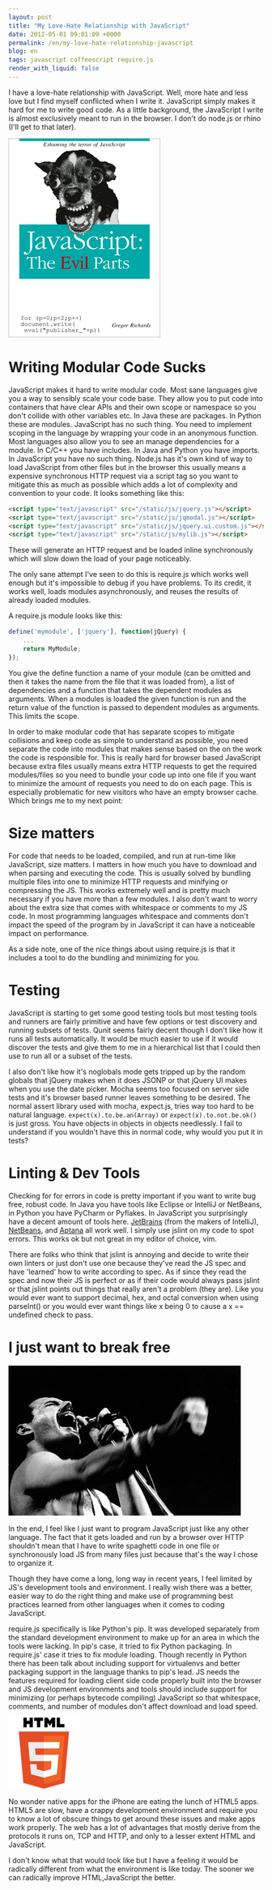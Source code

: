 ```yaml
---
layout: post
title: "My Love-Hate Relationship with JavaScript"
date: 2012-05-01 09:01:09 +0000
permalink: /en/my-love-hate-relationship-javascript
blog: en
tags: javascript coffeescript require.js
render_with_liquid: false
---
```


I have a love-hate relationship with JavaScript. Well, more hate and
less love but I find myself conflicted when I write it. JavaScript
simply makes it hard for me to write good code. As a little background,
the JavaScript I write is almost exclusively meant to run in the
browser. I don't do node.js or rhino (I'll get to that later).

![image](/assets/images/677/javascript_the_evil_parts_small.png)

# Writing Modular Code Sucks

JavaScript makes it hard to write modular code. Most sane languages give
you a way to sensibly scale your code base. They allow you to put code
into containers that have clear APIs and their own scope or namespace so
you don't collide with other variables etc. In Java these are packages.
In Python these are modules. JavaScript has no such thing. You need to
implement scoping in the language by wrapping your code in an anonymous
function. Most languages also allow you to see an manage dependencies
for a module. In C/C++ you have includes. In Java and Python you have
imports. In JavaScript you have no such thing. Node.js has it's own kind
of way to load JavaScript from other files but in the browser this
usually means a expensive synchronous HTTP request via a script tag so
you want to mitigate this as much as possible which adds a lot of
complexity and convention to your code. It looks something like this:

```html
<script type="text/javascript" src="/static/js/jquery.js"></script>
<script type="text/javascript" src="/static/js/jqmodal.js"></script>
<script type="text/javascript" src="/static/js/jquery.ui.custom.js"></script>
<script type="text/javascript" src="/static/js/mylib.js"></script>
```

These will generate an HTTP request and be loaded inline synchronously
which will slow down the load of your page noticeably.

The only sane attempt I've seen to do this is require.js which works
well enough but it's impossible to debug if you have problems. To its
credit, it works well, loads modules asynchronously, and reuses the
results of already loaded modules.

A require.js module looks like this:

```javascript
define('mymodule', ['jquery'], function(jQuery) {
    ...
    return MyModule;
});
```

You give the define function a name of your module (can be omitted and
then it takes the name from the file that it was loaded from), a list of
dependencies and a function that takes the dependent modules as
arguments. When a modules is loaded the given function is run and the
return value of the function is passed to dependent modules as
arguments. This limits the scope.

In order to make modular code that has separate scopes to mitigate
collisions and keep code as simple to understand as possible, you need
separate the code into modules that makes sense based on the on the work
the code is responsible for. This is really hard for browser based
JavaScript because extra files usually means extra HTTP requests to get
the required modules/files so you need to bundle your code up into one
file if you want to minimize the amount of requests you need to do on
each page. This is especially problematic for new visitors who have an
empty browser cache. Which brings me to my next point:

# Size matters

For code that needs to be loaded, compiled, and run at run-time like
JavaScript, size matters. I matters in how much you have to download and
when parsing and executing the code. This is usually solved by bundling
multiple files into one to minimize HTTP requests and minifying or
compressing the JS. This works extremely well and is pretty much
necessary if you have more than a few modules. I also don't want to
worry about the extra size that comes with whitespace or comments to my
JS code. In most programming languages whitespace and comments don't
impact the speed of the program by in JavaScript it can have a
noticeable impact on performance.

As a side note, one of the nice things about using require.js is that it
includes a tool to do the bundling and minimizing for you.

# Testing

JavaScript is starting to get some good testing tools but most testing
tools and runners are fairly primitive and have few options or test
discovery and running subsets of tests. Qunit seems fairly decent though
I don't like how it runs all tests automatically. It would be much
easier to use if it would discover the tests and give them to me in a
hierarchical list that I could then use to run all or a subset of the
tests.

I also don't like how it's noglobals mode gets tripped up by the random
globals that jQuery makes when it does JSONP or that jQuery UI makes
when you use the date picker. Mocha seems too focused on server side
tests and it's browser based runner leaves something to be desired. The
normal assert library used with mocha, expect.js, tries way too hard to
be natural language. `expect(x).to.be.an(Array)` or
`expect(x).to.not.be.ok()` is just gross. You have objects in objects in
objects needlessly. I fail to understand if you wouldn't have this in
normal code, why would you put it in tests?

# Linting & Dev Tools

Checking for for errors in code is pretty important if you want to write
bug free, robust code. In Java you have tools like Eclipse or IntelliJ
or NetBeans, in Python you have PyCharm or Pyflakes. In JavaScript you
surprisingly have a decent amount of tools here.
[JetBrains](http://www.jetbrains.com/) (from the makers of IntelliJ),
[NetBeans](http://www.netbeans.org/), and
[Aptana](http://www.aptana.com/) all work well. I simply use jslint on
my code to spot errors. This works ok but not great in my editor of
choice, vim.

There are folks who think that jslint is annoying and decide to write
their own linters or just don't use one because they've read the JS spec
and have 'learned' how to write according to spec. As if since they read
the spec and now their JS is perfect or as if their code would always
pass jslint or that jslint points out things that really aren't a
problem (they are). Like you would ever want to support decimal, hex,
and octal conversion when using parseInt() or you would ever want things
like x being 0 to cause a x == undefined check to pass.

# I just want to break free

![image](/assets/images/677/break_free_medium.jpg)

In the end, I feel like I just want to program JavaScript just like any
other language. The fact that it gets loaded and run by a browser over
HTTP shouldn't mean that I have to write spaghetti code in one file or
synchronously load JS from many files just because that's the way I
chose to organize it.

Though they have come a long, long way in recent years, I feel limited
by JS's development tools and environment. I really wish there was a
better, easier way to do the right thing and make use of programming
best practices learned from other languages when it comes to coding
JavaScript.

require.js specifically is like Python's pip. It was developed
separately from the standard development environment to make up for an
area in which the tools were lacking. In pip's case, it tried to fix
Python packaging. In require.js' case it tries to fix module loading.
Though recently in Python there has been talk about including support
for virtualenvs and better packaging support in the language thanks to
pip's lead. JS needs the features required for loading client side code
properly built into the browser and JS development environments and
tools should include support for minimizing (or perhaps bytecode
compiling) JavaScript so that whitespace, comments, and number of
modules don't affect download and load speed.

![image](/assets/images/677/html5_thumbnail.png)

No wonder native apps for the iPhone are eating the lunch of HTML5 apps.
HTML5 are slow, have a crappy development environment and require you to
know a lot of obscure things to get around these issues and make apps
work properly. The web has a lot of advantages that mostly derive from
the protocols it runs on, TCP and HTTP, and only to a lesser extent HTML
and JavaScript.

I don't know what that would look like but I have a feeling it would be
radically different from what the environment is like today. The sooner
we can radically improve HTML,JavaScript the better.
